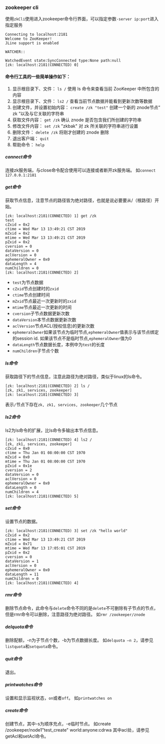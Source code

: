 ### zookeeper cli

使用`zkCli`使用进入zookeeper命令行界面，可以指定参数`-server ip:port`进入指定服务
```
Connecting to localhost:2181
Welcome to ZooKeeper!
JLine support is enabled

WATCHER::

WatchedEvent state:SyncConnected type:None path:null
[zk: localhost:2181(CONNECTED) 0]
```

#### 命令行工具的一些简单操作如下：
1. 显示根目录下、文件： `ls /` 使用 ls 命令来查看当前 ZooKeeper 中所包含的内容
2. 显示根目录下、文件： `ls2 /` 查看当前节点数据并能看到更新次数等数据
3. 创建文件，并设置初始内容： `create /zk "test"` 创建一个新的 znode节点“ zk ”以及与它关联的字符串
4. 获取文件内容： `get /zk` 确认 znode 是否包含我们所创建的字符串
5. 修改文件内容： `set /zk` "zkbak" 对 zk 所关联的字符串进行设置
6. 删除文件： `delete /zk` 将刚才创建的 znode 删除
7. 退出客户端： `quit`
8. 帮助命令： `help`

##### connect命令
连接zk服务端，与close命令配合使用可以连接或者断开zk服务端。
如`connect 127.0.0.1:2181`

##### get命令
获取节点信息，注意节点的路径皆为绝对路径，也就是说必要要从/（根路径）开始。
```
[zk: localhost:2181(CONNECTED) 1] get /zk
test
cZxid = 0x2
ctime = Wed Mar 13 13:49:21 CST 2019
mZxid = 0x2
mtime = Wed Mar 13 13:49:21 CST 2019
pZxid = 0x2
cversion = 0
dataVersion = 0
aclVersion = 0
ephemeralOwner = 0x0
dataLength = 4
numChildren = 0
[zk: localhost:2181(CONNECTED) 2]
```
- `test`为节点数据
- `cZxid`节点创建时的`zxid`
- `ctime`节点创建时间
- `mZxid`节点最近一次更新时的`zxid`
- `mtime`节点最近一次更新的时间
- `cversion`子节点数据更新次数
- `dataVersion`本节点数据更新次数
- `aclVersion`节点ACL(授权信息)的更新次数
- `ephemeralOwner`如果该节点为临时节点,`ephemeralOwner`值表示与该节点绑定的session id. 如果该节点不是临时节点,`ephemeralOwner`值为0
- `dataLength`节点数据长度，本例中为`test`的长度
- `numChildren`子节点个数

##### ls命令
获取路径下的节点信息，注意此路径为绝对路径，类似于linux的ls命令。
```zookeeper
[zk: localhost:2181(CONNECTED) 2] ls /
[zk, zk1, services, zookeeper]
[zk: localhost:2181(CONNECTED) 3]
```
表示`/`节点下存在`zk, zk1, services, zookeeper`几个节点

##### ls2命令
ls2为ls命令的扩展，比ls命令多输出本节点信息。
```
[zk: localhost:2181(CONNECTED) 4] ls2 /
[zk, zk1, services, zookeeper]
cZxid = 0x0
ctime = Thu Jan 01 08:00:00 CST 1970
mZxid = 0x0
mtime = Thu Jan 01 08:00:00 CST 1970
pZxid = 0x1e
cversion = 2
dataVersion = 0
aclVersion = 0
ephemeralOwner = 0x0
dataLength = 0
numChildren = 4
[zk: localhost:2181(CONNECTED) 5]
```

##### set命令
设置节点的数据。
```
[zk: localhost:2181(CONNECTED) 3] set /zk "hello world"
cZxid = 0x2
ctime = Wed Mar 13 13:49:21 CST 2019
mZxid = 0x71
mtime = Wed Mar 13 17:05:01 CST 2019
pZxid = 0x2
cversion = 0
dataVersion = 1
aclVersion = 0
ephemeralOwner = 0x0
dataLength = 11
numChildren = 0
[zk: localhost:2181(CONNECTED) 4]
```

##### rmr命令
删除节点命令，此命令与`delete`命令不同的是`delete`不可删除有子节点的节点，但是rmr命令可以删除，注意路径为绝对路径。
如`rmr /zookeeper/znode`

##### delquota命令
删除配额，-n为子节点个数，-b为节点数据长度。
如`delquota –n 2`，请参见`listquota`和`setquota`命令。

##### quit命令
退出。

##### printwatches命令
设置和显示监视状态，`on`或者`off`。
如`printwatches on`

##### create命令
创建节点，其中-s为顺序充点，-e临时节点。
如create /zookeeper/node1"test_create" world:anyone:cdrwa
其中acl处，请参见getAcl和setAcl命令。
